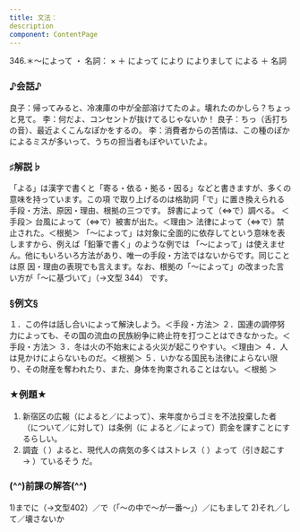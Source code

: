 ```yaml
---
title: 文法：
description
component: ContentPage
---
```



346.＊～によって ・
名詞： × ＋ によって により によりまして
による ＋ 名詞
### ♪会話♪
良子：帰ってみると、冷凍庫の中が全部溶けてたのよ。壊れたのかしら？ちょっと見て。
李：何だよ、コンセントが抜けてるじゃないか！
良子：ちっ（舌打ちの音）、最近よくこんなぽかをするの。
李：消費者からの苦情は、この種のぽかによるミスが多いって、うちの担当者もぼやいていたよ。
### ♯解説♭
「よる」は漢字で書くと「寄る・依る・拠る・因る」などと書きますが、多くの意味を持っています。この項
で取り上げるのは格助詞「で」に置き換えられる手段・方法、原因・理由、根拠の三つです。 辞書によって（⇔で）調べる。 ＜手段＞ 台風によって（⇔で）被害が出た。＜理由＞ 法律によって（⇔で）禁止された。＜根拠＞
「～によって」は対象に全面的に依存してという意味を表しますから、例えば「鉛筆で書く」のような例では 「～によって」は使えません。他にもいろいろ方法があり、唯一の手段・方法ではないからです。同じことは原 因・理由の表現でも言えます。なお、根拠の「～によって」の改まった言い方が「～に基づいて」（→文型 344）
です。
### §例文§
１．この件は話し合いによって解決しよう。＜手段・方法＞
２．国連の調停努力によっても、その国の流血の民族紛争に終止符を打つことはできなかった。＜手段・方法＞
３．冬は火の不始末による火災が起こりやすい。＜理由＞
４．人は見かけによらないものだ。＜根拠＞
５．いかなる国民も法律によらない限り、その財産を奪われたり、また、身体を拘束されることはない。＜根拠
＞
### ★例題★
1) 新宿区の広報（によると／によって）、来年度からゴミを不法投棄した者（について／に対して）は条例（に
よると／によって）罰金を課すことにするらしい。
2) 調査（ ）よると、現代人の病気の多くはストレス（ ）よって（引き起こす→ ）ているそう だ。
### (^^)前課の解答(^^)
1)までに（→文型402）／で（「～の中で～が一番～」）／にもまして
2)それ／して／壊さないか
